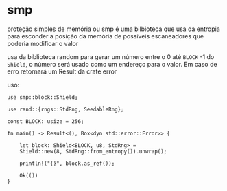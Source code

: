 # smp

proteção simples de memória ou smp é uma bilbioteca que usa da entropia para esconder a posição da memória de possíveis escaneadores que poderia modificar o valor

usa da biblioteca random para gerar um número entre o 0 até `BLOCK` -1 do `Shield`, o número será usado como um endereço para o valor. Em caso de erro retornará um Result da crate error

uso:

```
use smp::block::Shield;

use rand::{rngs::StdRng, SeedableRng};

const BLOCK: usize = 256;

fn main() -> Result<(), Box<dyn std::error::Error>> {

	let block: Shield<BLOCK, u8, StdRng> = 
	Shield::new(8, StdRng::from_entropy()).unwrap();
	
	println!("{}", block.as_ref());
	
	Ok(())   
}
```



